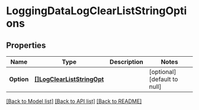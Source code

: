 # LoggingDataLogClearListStringOptions

## Properties
Name | Type | Description | Notes
------------ | ------------- | ------------- | -------------
**Option** | [**[]LogClearListStringOpt**](LogClearListString_opt.md) |  | [optional] [default to null]

[[Back to Model list]](../README.md#documentation-for-models) [[Back to API list]](../README.md#documentation-for-api-endpoints) [[Back to README]](../README.md)

